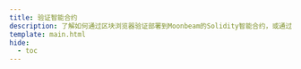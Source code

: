 ```yaml
---
title: 验证智能合约
description: 了解如何通过区块浏览器验证部署到Moonbeam的Solidity智能合约，或通过Etherscan插件自动验证。
template: main.html
hide:
  - toc
---
```


<h1 class='subsection-title'></h1>
<div class='subsection-wrapper'></div>